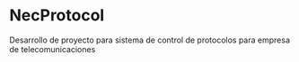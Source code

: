 # NecProtocol
Desarrollo de proyecto para sistema de control de protocolos para empresa de telecomunicaciones
